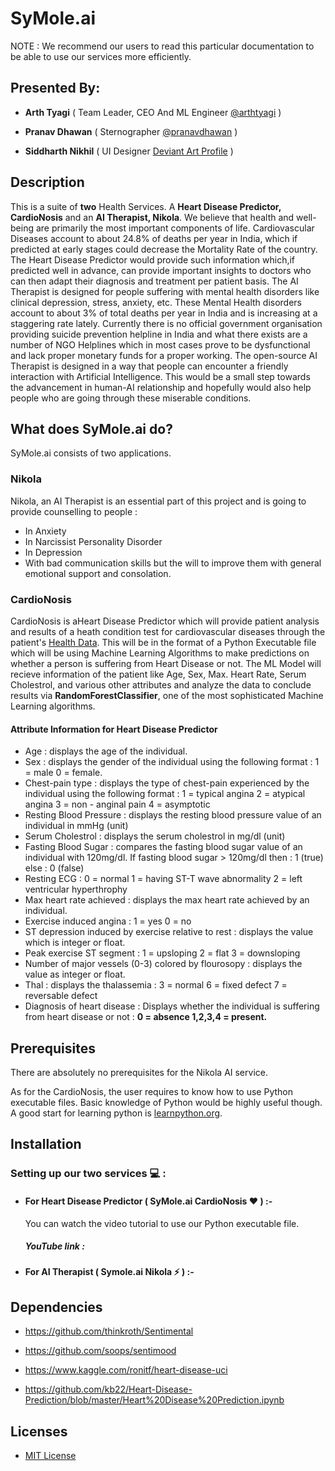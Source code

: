 # SyMole.ai
NOTE :  We recommend our users to read this particular documentation to be able to use our services more efficiently.
## Presented By:

* **Arth Tyagi** ( Team Leader, CEO And ML Engineer [@arthtyagi](https://github.com/arthtyagi) )

* **Pranav Dhawan** ( Sternographer [@pranavdhawan](https://github.com/pranavdhawan) )

* **Siddharth Nikhil** ( UI Designer [Deviant Art Profile](https://www.deviantart.com/siddkid) )

## Description 

This is a suite of __two__ Health Services. A **Heart Disease Predictor, CardioNosis** and an **AI Therapist, Nikola**. We believe that health and well-being are primarily the most important components of life. 
Cardiovascular Diseases account to about 24.8% of deaths per year in India, which if predicted at early stages could decrease the Mortality Rate of the country. The Heart Disease Predictor would provide such information which,if predicted well in advance, can provide important insights to doctors who can then adapt their diagnosis and treatment per patient basis.
The AI Therapist is designed for people suffering with mental health disorders like clinical depression, stress, anxiety, etc. These Mental Health disorders account to about 3% of total deaths per year in India and is increasing at a staggering rate lately. Currently there is no official government organisation providing suicide prevention helpline in India and what there exists are a number of NGO Helplines which in most cases prove to be dysfunctional and lack proper monetary funds for a proper working. The open-source AI Therapist is designed in a way that people can encounter a friendly interaction with Artificial Intelligence. This would be a small step towards the advancement in human-AI relationship and hopefully would also help people who are going through these miserable conditions.


## What does SyMole.ai do?
SyMole.ai consists of two applications.
 ### Nikola
Nikola, an AI Therapist is an essential part of this project and  is going to provide counselling to people :
* In Anxiety
* In Narcissist Personality Disorder
* In Depression
* With bad communication skills but the will to improve them
with general emotional support and consolation. 
 ### CardioNosis
CardioNosis is aHeart Disease Predictor which will provide patient analysis and results of a heath condition test for cardiovascular diseases through the patient's [Health Data](https://github.com/pranavdhawan/SyMole.ai/blob/master/README.md#attribute-information-for-heart-disease-predictor). This will be in the format of a Python Executable file which will be using Machine Learning Algorithms to make predictions on whether a person is suffering from Heart Disease or not. The ML Model will recieve information of the patient like Age, Sex, Max. Heart Rate, Serum Cholestrol, and various other attributes and analyze the data to conclude results via __RandomForestClassifier__, one of the most sophisticated Machine Learning algorithms.
  #### Attribute Information for Heart Disease Predictor
* Age : displays the age of the individual.
* Sex : displays the gender of the individual using the following format : 1 = male 0 = female.
* Chest-pain type : displays the type of chest-pain experienced by the individual using the following format : 1 = typical angina 2 = atypical angina 3 = non - anginal pain 4 = asymptotic
* Resting Blood Pressure : displays the resting blood pressure value of an individual in mmHg (unit)
* Serum Cholestrol : displays the serum cholestrol in mg/dl (unit)
* Fasting Blood Sugar : compares the fasting blood sugar value of an individual with 120mg/dl. If fasting blood sugar > 120mg/dl then : 1 (true) else : 0 (false)
* Resting ECG : 0 = normal 1 = having ST-T wave abnormality 2 = left ventricular hyperthrophy
* Max heart rate achieved : displays the max heart rate achieved by an individual.
* Exercise induced angina : 1 = yes 0 = no
* ST depression induced by exercise relative to rest : displays the value which is integer or float.
* Peak exercise ST segment : 1 = upsloping 2 = flat 3 = downsloping
* Number of major vessels (0-3) colored by flourosopy : displays the value as integer or float.
* Thal : displays the thalassemia : 3 = normal 6 = fixed defect 7 = reversable defect
* Diagnosis of heart disease : Displays whether the individual is suffering from heart disease or not : __0 = absence 1,2,3,4 = present.__

## Prerequisites
There are absolutely no prerequisites for the Nikola AI service.

As for the CardioNosis, the user requires to know how to use Python executable files. Basic knowledge of Python would be highly useful though. A good start for learning python is [learnpython.org](https://www.learnpython.org/).

## Installation

### Setting up our two services :computer: :

* #### For Heart Disease Predictor ( SyMole.ai CardioNosis :heart: ) :-
 
  You can watch the video tutorial to use our Python executable file.

  ##### YouTube link : 


* #### For AI Therapist ( Symole.ai Nikola :zap: ) :-


## Dependencies
* https://github.com/thinkroth/Sentimental

* https://github.com/soops/sentimood

* https://www.kaggle.com/ronitf/heart-disease-uci

* https://github.com/kb22/Heart-Disease-Prediction/blob/master/Heart%20Disease%20Prediction.ipynb

## Licenses
* [MIT License](https://opensource.org/licenses/mit-license.php)
